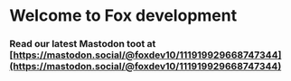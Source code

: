 # Welcome to Fox development

### Read our latest Mastodon toot at [https://mastodon.social/@foxdev10/111919929668747344](https://mastodon.social/@foxdev10/111919929668747344)
